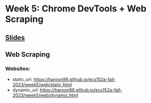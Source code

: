 # Week 5: Chrome DevTools + Web Scraping
## [Slides](https://docs.google.com/presentation/d/1o8GIxTPVuZ3lROJ0wMtSjCtFNz4JSoCRo9g58tCYESI/edit?usp=sharing)

## Web Scraping
### Websites:
- static_url: https://haroon96.github.io/ecs152a-fall-2023/week5/web/static.html
- dynamic_url: https://haroon96.github.io/ecs152a-fall-2023/week5/web/dynamic.html